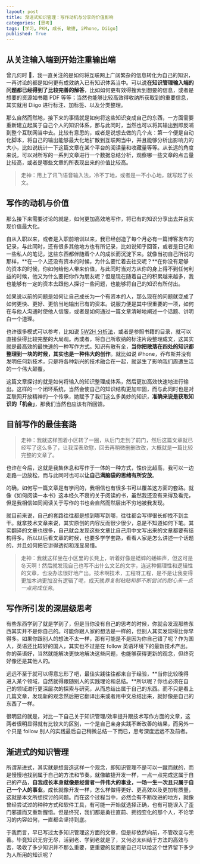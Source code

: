 ```yaml
---
layout: post
title: 渐进式知识管理：写作动机与分享的价值影响
categories: [思考]
tags: [学习, PKM, 成长, 敏捷, iPhone, Diigo]
published: True
---
```


## 从关注输入端到开始注重输出端

曾几何时 🙂，我一直关注的是如何将互联网上广阔繁杂的信息转化为自己的知识，一再讨论的都是如何更有成效纳入已有知识体系当中。可以说**在知识管理输入端的问题都已经得到了比较完善的解答**，比如如何更有效得搜索到想要的信息，或者是想要的资源如书籍 PDF 等等；当然也能够比较高效得收纳所获取到的重要信息，其实就用 Diigo 进行标注、加标签、以及分类整理。

那么自然而然地，接下来的事情就是如何将这些知识变成自己的东西，一方面需要重新建立起属于自己个人的知识体系，那与此同时，当然也可以将其输出到即反哺到整个互联网当中去。比较有意思的，或者是说想去做的几个点：第一个便是自动化脚本，将自己的输出能够最大化地扩散到互联网当中，并且能够分析出影响力的大小，比如说统计一下这篇文章在某个平台的阅读量和收藏量等等。从长远的角度来说，可以对所写的一系列文章进行一个数据总结分析，观察哪一些文章的点击量比较高，或者是哪些文章的所表现出来的价值比较高。

> 走神：用上了讯飞语音输入法，冷不丁地，或者是一不小心地，就写起了长文。

## 写作的动机与价值

那么接下来需要讨论的就是，如何更加高效地写作，将已有的知识分享出去并且实现价值最大化。

自从入职以来，或者是入职前培训以来，我已经创造了每个月必有一篇博客发布的记录，与此同时，还有很多其他地方也有所记录，比如说知乎回答，或者是日记和一些私人的笔记，这些东西都伴随着个人的成长而沉淀下来。就像当初自己所说的那样，**在一个人还没有资本的时候，为什么要忙着去社交呢？**在你没有足够的资本的时候，你如何给他人带来价值，与此同时当对方从你的身上得不到任何利益的时候，他又为什么要把你作为朋友呢？但是现在随着自己的积累越来越多，我也能够有一定的资本去跟他人探讨一些问题，也能够将自己的知识有所付出。

如果说以前的问题是如何让自己成长为一个有资本的人，那么现在的问题就变成了如何更快、更好、更恰当地输出已有的资本。说服力便是其中很重要的一项，如何在与他人沟通时使他人信服，或者是如何通过一篇文章清晰地阐述一个话题、讲明白一个道理。

也许很多模式可以参考，比如说 [5W2H 分析法](http://wiki.mbalib.com/wiki/5W2H%E5%88%86%E6%9E%90%E6%B3%95)，或者是参照书籍的目录，就可以直接获得比较完整的大局观。再或者，将自己所收纳的标注片段整理成文，这其实就是最高效的最快速的一种写作方式。知识有散有全，**当你把散落在四处的知识都整理到一块的时候，其实也是一种伟大的创作**。就比如说 iPhone，乔布斯并没有发明任何新技术，只是将各种新兴的技术融合在一起，就诞生了影响我们周遭生活的一个伟大颠覆。

这篇文章探讨的就是如何将输入的知识整理成体系，然后更加高效快速地进行输出。这样的一个闭环系统，当然会使自己的知识结构更加牢固，而与此同时也是对互联网开放精神的一个传承，她赋予了我们这么多美妙的知识，**准确来说是获取知识的「机会」**，那我们当然也应该有所回馈。

## 目前写作的最佳套路

> 走神：我就这样围着小区转了一圈，从后门走到了前门，然后这篇文章就已经写了这么多了，让我深表欣慰，回去再稍微删删改改，大概就是一篇比较完整的文章了。

也许在今后，这就是我集休息和写作于一体的一种方式，性价比超高，我可以一边走路一边放松，而与此同时也可以**让自己满脑袋的思绪有所安放**。

的确，如何写一篇文章是有学问的，我相信也有很多书可以覆盖这方面的套路。就像《如何阅读一本书》这本经久不衰的关于阅读的书，虽然我还没有来得及看完，但是我相信如同阅读关于写作的书也会自然而然层出不穷地被我发现。

就目前来说，自己的套路往往都是想到哪写到哪，往往都会写得很长却找不到主干。就拿技术文章来说，其实原创的内容反而很少很少，总是不知道如何下笔。其实翻译的文章也很多，自己就会发现这些文章比自己用中文写出来的文章都要有结构得多。所以以后看文章的时候，也要多学学套路，看看人家是怎么讲述一个话题的，并且如何把它讲得透彻和浅显易懂。

> 走神：我就这样坐在小区里的长凳上，听着好像是蟋蟀的~~蟋蟀~~声，但这可是冬天啊！然后就发现自己也写不出什么文艺的文字，连这种偏理性和逻辑性的文章，也没办法很好地产出。技术啊技术，工程呀工程，是不是让我变得更加木讷更加没有逻辑了呢，成天就*靠复制粘贴和那不断尝试的耐心来一点一点完成任务*。

## 写作所引发的深层级思考

有些东西学到了就是学到了，但是当你没有自己的思考的时候，你就会发现那些东西其实并不是你自己的。可能你跟人家的想法是一样的，但别人其实发现得比你早得多。如果你跟别人的想法不太一样，那有可能是不是因为你自己错了呢？作为国人，英语还比较好的国人，其实也不过是在 follow 英语环境下的最新技术产出。你的英语好，当然就能解决更快地解决这些问题，也能够获得更新的观念，但终究好像还是其他人的。

远远不至于就可以得意忘形了吧，最佳实践往往都来自于经验，**当你比较晚得进入某个领域，自然就得跟随别人的实践理论和总结。**所以呢？你也必须在自己的领域进行更深层次的探索与研究，从而总结出属于自己的东西。而不只是看上几篇文章，发现新的观念然后把它翻译出来或者用中文总结出来，就好像是自己的东西了一样。

很明显的就是，对比一下自己关于知识管理/效率提升跟技术写作方面的文章，这两者很明显得就有比较大的区别，一个是自己亲身实践不断改善的结果，而另外一个只是 follow 别人的实践最后自己稍微总结一下而已，思考深度远远不及前者。

## 渐进式的知识管理

所谓渐进式，其实就是想营造这样一个观念，即知识管理不是可以一蹴而就的，而是慢慢地找到属于自己的方法和节奏。就像敏捷开发一样，一点一点完成这属于自己的产品，**自我成长本身就像是经营者一件伟大的事业，一场一生一次且只属于自己一个人的事业**。成长就像开发一样，怎么样做得更好、更高效以及更加有质量，这就是本文所想探讨的问题。而在这个过程当中，必然会有不断改进的地方，就像曾经尝试过的种种方式和软件工具，有可能一开始就选择正确，也有可能误入了歪门邪道而又重新醒悟。但是终究，我们都是勇往直前、拥抱变化的那个人，不论学习的内容如何，一直都会坚持到底。

于我而言，早已写过太多知识管理这方面的文章，但是却依然向前，不管改变与完善。毕竟知识无穷无尽，活到老、学到老就是了，又何必太纠结于方法的高效与否，吸收了多少知识并不那么重要，更重要的反而是自己可以给这个世界留下多少为人所用的知识呢？
